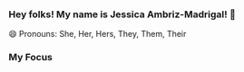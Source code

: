 ### Hey folks! My name is Jessica Ambriz-Madrigal! 🤗
😄 Pronouns: She, Her, Hers, They, Them, Their

### My Focus
<!--
**Jessicaenvisions/Jessicaenvisions** is a ✨ _special_ ✨ repository because its `README.md` (this file) appears on your GitHub profile.

Here are some ideas to get you started:

- 🔭 I’m currently working on ...
- 🌱 I’m currently learning ...
- 👯 I’m looking to collaborate on ...
- 🤔 I’m looking for help with ...
- 💬 Ask me about ...
- 📫 How to reach me: ...
- 
- ⚡ Fun fact: ...
-->
